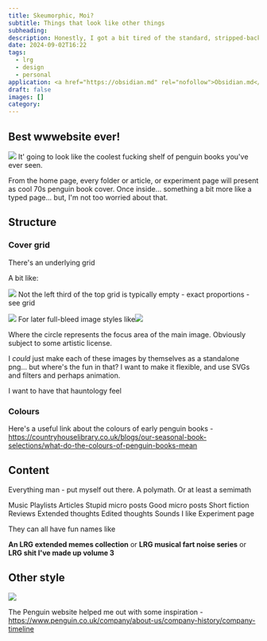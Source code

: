 ```yaml
---
title: Skeumorphic, Moi?
subtitle: Things that look like other things
subheading: 
description: Honestly, I got a bit tired of the standard, stripped-back personal blog style. Why not have fun? There's little enough fun on the web as it happens.
date: 2024-09-02T16:22
tags:
  - lrg
  - design
  - personal
application: <a href="https://obsidian.md" rel="nofollow">Obsidian.md</a>
draft: false
images: []
category:
---
```


## Best wwwebsite ever!
 
 ![](penguin_covers.png)
It' going to look like the coolest fucking shelf of penguin books you've ever seen. 

From the home page, every folder or article, or experiment page will present as cool 70s penguin book cover. Once inside... something a bit more like a typed page... but, I'm  not too worried about that.

## Structure

### Cover grid

There's an underlying grid


A bit like:

![](penguin_grid_example.png)
Not the left third of the top grid is typically empty - exact proportions - see grid

![](redesign_cover_grid.png)
For later full-bleed image styles like![](penguin_70s_sci-fi_covers.png)

Where the circle represents the focus area of the main image. Obviously subject to some artistic license.

I _could_ just make each of these images by themselves as a standalone png... but where's the fun in that? I want to make it flexible, and use SVGs and filters and perhaps animation.

I want to have that hauntology feel

### Colours

Here's a useful link about the colours of early penguin books - https://countryhouselibrary.co.uk/blogs/our-seasonal-book-selections/what-do-the-colours-of-penguin-books-mean



## Content

Everything man - put myself out there. A polymath. Or at least a semimath

Music
Playlists
Articles
Stupid micro posts
Good micro posts
Short fiction
Reviews
Extended thoughts
Edited thoughts
Sounds I like
Experiment page

They can all have fun names like

**An LRG extended memes collection**
or
**LRG musical fart noise series**
or
**LRG shit I've made up volume 3** 

## Other style

![](penguin_more_cover_examples.png)

The Penguin website helped me out with some inspiration - https://www.penguin.co.uk/company/about-us/company-history/company-timeline

